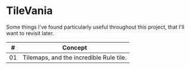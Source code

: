 # TileVania

Some things I've found particularly useful throughout this project, that I'll want to revisit later.

|  #  |                                         Concept                                          |
| :-: | :--------------------------------------------------------------------------------------: |
| 01  |    Tilemaps, and the incredible Rule tile.    |